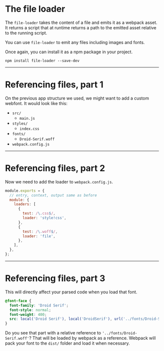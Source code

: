 # The file loader

The `file-loader` takes the content of a file and emits it as a webpack asset. It returns a script that at runtime returns a path to the emitted asset relative to the running script.

You can use `file-loader` to emit any files including images and fonts.

Once again, you can install it as a npm package in your project.

```shell
npm install file-loader --save-dev
```

---

# Referencing files, part 1

On the previous app structure we used, we might want to add a custom webfont. It would look like this:

- `src/`
  - `main.js`
- `styles/`
  - `index.css`
- `fonts/`
  - `Droid-Serif.woff`
- `webpack.config.js`

---

# Referencing files, part 2

Now we need to add the loader to `webpack.config.js`.

```js
module.exports = {
  // entry, context, output same as before
  module: {
    loaders: [
      {
        test: /\.css$/,
        loader: 'style!css',
      },
      {
        test: /\.woff$/,
        loader: 'file',
      },
    ],
  },
};
```

---

# Referencing files, part 3

This will directly affect your parsed code when you load that font.

```css
@font-face {
  font-family: 'Droid Serif';
  font-style: normal;
  font-weight: 400;
  src: local('Droid Serif'), local('DroidSerif'), url('../fonts/Droid-Serif.woff') format('woff');
}
```

Do you see that part with a relative reference to `'../fonts/Droid-Serif.woff'`? That will be loaded by webpack as a reference. Webpack will pack your font to the `dist/` folder and load it when necessary.
